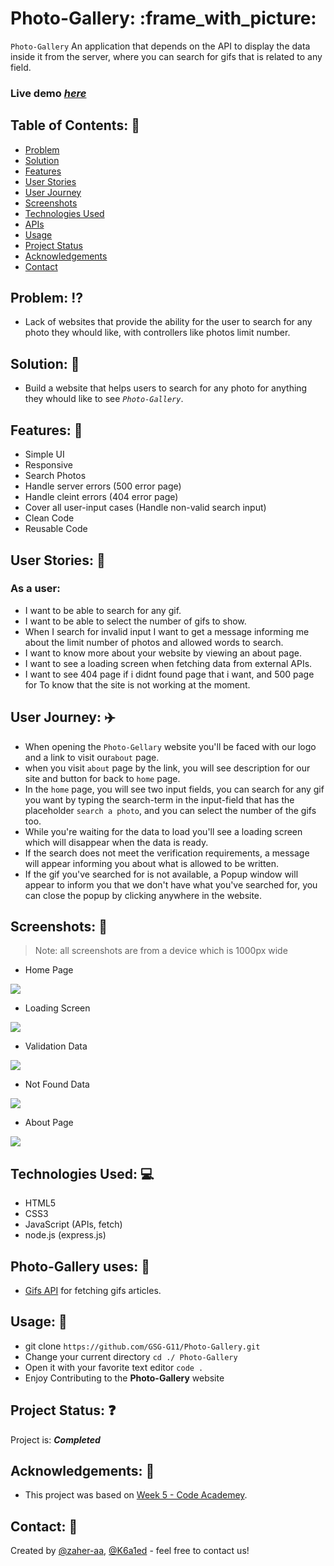 # Photo-Gallery: :frame_with_picture:

`Photo-Gallery` An application that depends on the API to display the data inside it from the server, where you can search for gifs that is related to any field.

### Live demo [_here_](https://photo-gallery-g11.herokuapp.com/)

## Table of Contents: :link:

- [Problem](#problem)
- [Solution](#solution)
- [Features](#features)
- [User Stories](#user-stories)
- [User Journey](#user-journey)
- [Screenshots](#screenshots)
- [Technologies Used](#technologies-used)
- [APIs](#apis)
- [Usage](#usage)
- [Project Status](#project-status)
- [Acknowledgements](#acknowledgements)
- [Contact](#contact)

## Problem: <span id="problem"></span> :interrobang:

- Lack of websites that provide the ability for the user to search for any photo they whould like, with controllers like photos limit number.

## Solution: <span id="solution"></span> :100:

- Build a website that helps users to search for any photo for anything they whould like to see _`Photo-Gallery`_.

## Features: <span id="features"></span> :bookmark_tabs:

- Simple UI
- Responsive
- Search Photos
- Handle server errors (500 error page)
- Handle cleint errors (404 error page)
- Cover all user-input cases (Handle non-valid search input)
- Clean Code
- Reusable Code

## User Stories: <span id="user-stories"></span> :memo:

### As a user:

- I want to be able to search for any gif.
- I want to be able to select the number of gifs to show.
- When I search for invalid input I want to get a message informing me about the limit number of photos and allowed words to search.
- I want to know more about your website by viewing an about page.
- I want to see a loading screen when fetching data from external APIs.
- I want to see 404 page if i didnt found page that i want, and 500 page for To know that the site is not working at the moment.

## User Journey: <span id="user-journey"></span> :airplane:

- When opening the `Photo-Gellary` website you'll be faced with our logo and a link to visit our`about` page.
- when you visit `about` page by the link, you will see description for our site and button for back to `home` page.
- In the `home` page, you will see two input fields, you can search for any gif you want by typing the search-term in the input-field that has the placeholder `search a photo`, and you can select the number of the gifs too.
- While you're waiting for the data to load you'll see a loading screen which will disappear when the data is ready.
- If the search does not meet the verification requirements, a message will appear informing you about what is allowed to be written.
- If the gif you've searched for is not available, a Popup window will appear to inform you that we don't have what you've searched for, you can close the popup by clicking anywhere in the website.

## Screenshots: <span id="screenshots"></span> :mag_right:

> Note: all screenshots are from a device which is 1000px wide

- Home Page

![](https://i.imgur.com/8Q2XUoQ.png)

- Loading Screen

![](https://i.imgur.com/y2wCM9r.png)

- Validation Data

![](https://i.imgur.com/grEB0bH.png)

- Not Found Data

![](https://i.imgur.com/ipu0Lce.png)

- About Page

![](https://i.imgur.com/w81KdJG.png)

## Technologies Used: <span id="technologies-used"></span> :computer:

- HTML5
- CSS3
- JavaScript (APIs, fetch)
- node.js (express.js)

## Photo-Gallery uses: <span id="apis"></span> :key:

- [Gifs API](https://developers.giphy.com/docs/api/#quick-start-guide) for fetching gifs articles.

## Usage: <span id="usage"></span> :1234:

- git clone `https://github.com/GSG-G11/Photo-Gallery.git`
- Change your current directory `cd ./ Photo-Gallery`
- Open it with your favorite text editor `code .`
- Enjoy Contributing to the **Photo-Gallery** website

## Project Status: <span id="project-status"></span> :question:

Project is: **_Completed_**

## Acknowledgements: <span id="acknowledgements"></span> :date:

- This project was based on [Week 5 - Code Academey](https://github.com/GSG-G11/curriculum/tree/main/coursebook/week-5).

## Contact: <span id="contact"></span> 👥

Created by [@zaher-aa](https://github.com/zaher-aa), [@K6a1ed](https://github.com/K6a1ed) - feel free to contact us!
